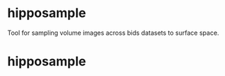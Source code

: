 # hipposample

Tool for sampling volume images across bids datasets to surface space.
# hipposample
